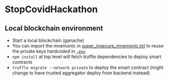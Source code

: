 # StopCovidHackathon

## Local blockchain environment

- Start a local blockchain (ganache)
- You can import the mnemonic in [super_insecure_mnemonic.txt](super_insecure_mnemonic.txt) to reuse the private keys hardcoded in [`.env`](.env)
- `npm install` at top level will fetch truffle dependencies to deploy smart contracts
- `truffle migrate --network private` to deploy the smart contract (might change to have trusted aggregator deploy from backend instead)

